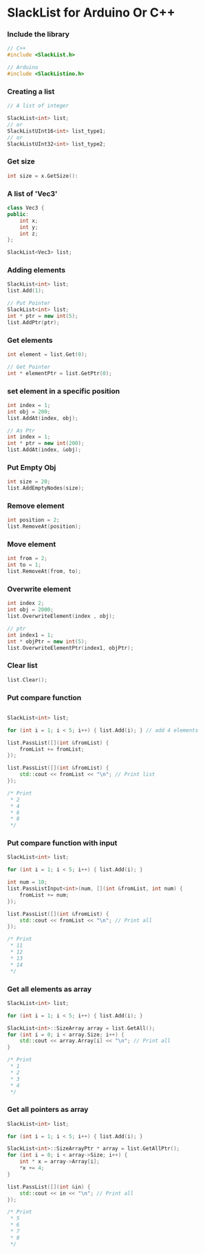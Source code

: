 # SlackList for Arduino Or C++

### Include the library
```c++
// C++
#include <SlackList.h>

// Arduino
#include <SlackListino.h>
```

### Creating a list
```c++
// A list of integer

SlackList<int> list;
// or
SlackListUInt16<int> list_type1;
// or
SlackListUInt32<int> list_type2;
```

### Get size
```c++
int size = x.GetSize():
```

### A list of 'Vec3'
```c++
class Vec3 {
public:
    int x;
    int y;
    int z;
};

SlackList<Vec3> list;
```

### Adding elements
```c++
SlackList<int> list;
list.Add(1);

// Put Pointer
SlackList<int> list;
int * ptr = new int(5);
list.AddPtr(ptr);
```

### Get elements
```c++
int element = list.Get(0);

// Get Pointer
int * elementPtr = list.GetPtr(0);
```

### set element in a specific position
```c++
int index = 1;
int obj = 200;
list.AddAt(index, obj);

// As Ptr
int index = 1;
int * ptr = new int(200);
list.AddAt(index, &obj);
```

### Put Empty Obj
```c++
int size = 20;
list.AddEmptyNodes(size);
```

### Remove element
```c++
int position = 2;
list.RemoveAt(position);
```


### Move element
```c++
int from = 2;
int to = 1;
list.RemoveAt(from, to);
```

### Overwrite element
```c++
int index 2;
int obj = 2000;
list.OverwriteElement(index , obj);

// ptr
int index1 = 1;
int * objPtr = new int(5);
list.OverwriteElementPtr(index1, objPtr);
```

### Clear list
```c++
list.Clear();
```

### Put compare function 
```c++

SlackList<int> list;

for (int i = 1; i < 5; i++) { list.Add(i); } // add 4 elements

list.PassList([](int &fromList) {
    fromList += fromList;
});

list.PassList([](int &fromList) {
    std::cout << fromList << "\n"; // Print list
});

/* Print
 * 2
 * 4
 * 6
 * 8
 */
```

### Put compare function with input 
```c++
SlackList<int> list;

for (int i = 1; i < 5; i++) { list.Add(i); }

int num = 10;
list.PassListInput<int>(num, [](int &fromList, int num) {
    fromList += num;
});

list.PassList([](int &fromList) {
    std::cout << fromList << "\n"; // Print all
});

/* Print
 * 11
 * 12
 * 13
 * 14
 */
```

### Get all elements as array
```c++
SlackList<int> list;

for (int i = 1; i < 5; i++) { list.Add(i); }

SlackList<int>::SizeArray array = list.GetAll();
for (int i = 0; i < array.Size; i++) {
    std::cout << array.Array[i] << "\n"; // Print all
}

/* Print
 * 1
 * 2
 * 3
 * 4
 */
```

### Get all pointers as array 
```c++
SlackList<int> list;

for (int i = 1; i < 5; i++) { list.Add(i); }

SlackList<int>::SizeArrayPtr * array = list.GetAllPtr();
for (int i = 0; i < array->Size; i++) {
    int * x = array->Array[i];
    *x += 4;
}

list.PassList([](int &in) {
    std::cout << in << "\n"; // Print all
});

/* Print 
 * 5 
 * 6
 * 7
 * 8
 */
```



